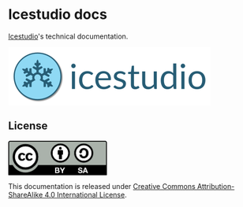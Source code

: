 # Icestudio docs

[Icestudio](https://github.com/FPGAwars/icestudio)'s technical documentation.

<img src="./doc/images/icestudio-logo-label.png" align="center">

## License

<img src="./resources/images/by-sa.png" width="200" align = "center">

This documentation is released under [Creative Commons Attribution-ShareAlike 4.0 International License](http://creativecommons.org/licenses/by-sa/4.0/).
